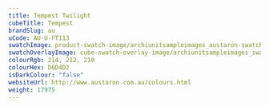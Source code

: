 ```yaml
---
title: Tempest Twilight
cubeTitle: Tempest
brandSlug: au
uCode: AU-U-FT113
swatchImage: product-swatch-image/archiunitsampleimages_austaron-swatch_Tempest_Twilight.jpg
swatchOverlayImage: cube-swatch-overlay-image/archiunitsampleimages_swatch-overlay_austaron.png
colourRgb: 214, 212, 210
colourHex: D6D4D2
isDarkColour: "false"
websiteUrl: http://www.austaron.com.au/colours.html
weight: 17975
---
```


